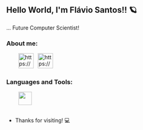 ## Hello World, I'm Flávio Santos!! 🪐

... Future Computer Scientist!

### About me:
&nbsp; &nbsp; &nbsp; &nbsp; <img height="40" src="https://skillicons.dev/icons?i=github" alt="https://github.com/flaviorss"> &nbsp; 
<img height="40" src="https://skillicons.dev/icons?i=linkedin" alt="https://www.linkedin.com/in/flávio-rodrigo-silveira-santos-799428209/">



<!-- [![Github Badge](https://img.shields.io/badge/-Github-000?style=flat-square&logo=Github&logoColor=white&link=https://github.com/flaviorss)](https://github.com/flaviorss)
[![Linkedin Badge](https://img.shields.io/badge/-LinkedIn-blue?style=flat-square&logo=Linkedin&logoColor=white&link=Lhttps://www.linkedin.com/in/flávio-rodrigo-silveira-santos-799428209/)](https://www.linkedin.com/in/flávio-rodrigo-silveira-santos-799428209/)-->

### Languages and Tools:
<!-- ![Flavio GitHub stats](https://github-readme-stats.vercel.app/api?username=flaviorss&show_icons=true&theme=radical)
![Top Langs](https://github-readme-stats.vercel.app/api/top-langs/?username=flaviorss&layout=compact&show_icons=true&theme=radical) -->
<div style="display: inline_block">
  &nbsp; &nbsp; &nbsp; &nbsp;
  <img align="center" height="35" src="https://skillicons.dev/icons?i=c,cs,cpp,html,css,php,java,mysql">
</div><br>

- Thanks for visiting! 💻
